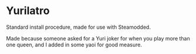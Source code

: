 # Yurilatro

Standard install procedure, made for use with Steamodded.

Made because someone asked for a Yuri joker for when you play more than one
queen, and I added in some yaoi for good measure.
